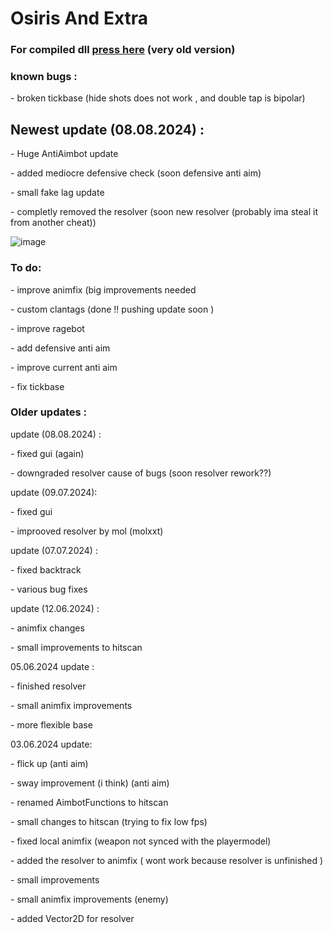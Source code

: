# Osiris And Extra
### For compiled dll [press here](https://objects.githubusercontent.com/github-production-release-asset-2e65be/805260733/d3144965-cb55-4464-b5b1-751257b590ac?X-Amz-Algorithm=AWS4-HMAC-SHA256&X-Amz-Credential=releaseassetproduction%2F20240706%2Fus-east-1%2Fs3%2Faws4_request&X-Amz-Date=20240706T213931Z&X-Amz-Expires=300&X-Amz-Signature=062c1330cd98dd5e4969b3b36c61cc01d44e5ac2fd38eb11cb494d53ab991143&X-Amz-SignedHeaders=host&actor_id=84587349&key_id=0&repo_id=805260733&response-content-disposition=attachment%3B%20filename%3DBetter.Osiris.dll&response-content-type=application%2Foctet-stream) (very old version)
### known bugs :
<P> - broken tickbase (hide shots does not work , and double tap is bipolar) </P>

## Newest update (08.08.2024) :
<p> - Huge AntiAimbot update  </p>
<p> - added mediocre defensive check (soon defensive anti aim) </p>
<p> - small fake lag update </p>
<p> - completly removed the resolver (soon new resolver (probably ima steal it from another cheat))</p>


![image](https://github.com/finutz/my-custom-osiris/assets/84587349/d5cf801b-65bd-4dd1-bf0f-ed668a2b9765)


### To do:
<p> - improve animfix (big improvements needed </p>
<p> - custom clantags (done !! pushing update soon ) </p>
<p> - improve ragebot </p>
<p> - add defensive anti aim </p>
<p> - improve current anti aim </p>
<p> - fix tickbase  </p>

### Older updates :
update (08.08.2024) :
<p> - fixed gui (again) </p>
<p> - downgraded resolver cause of bugs (soon resolver rework??) </p>

update (09.07.2024):
<p> - fixed gui </p>
<p> - improoved resolver by mol (molxxt) </p>

update (07.07.2024) :
<p> - fixed backtrack </p>
<p> - various bug fixes </p>

update (12.06.2024) :
<p> - animfix changes </p>
<p> - small improvements to hitscan </p>

 05.06.2024 update :
<p> - finished resolver </p>
<p> - small animfix improvements </p>
<p> - more flexible base </p>

03.06.2024 update:
<p> - flick up (anti aim) </p>
<p> - sway improvement (i think) (anti aim) </p>
<p> - renamed AimbotFunctions to hitscan </p>
<p> - small changes to hitscan (trying to fix low fps) </p>
<p> - fixed local animfix (weapon not synced with the playermodel) </p>
<p> - added the resolver to animfix ( wont work because resolver is unfinished ) </p>
<p> - small improvements </p>
<p> - small animfix improvements (enemy) </p>
<p> - added Vector2D for resolver  </p>

